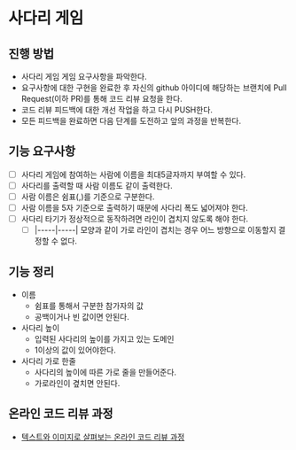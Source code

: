 # 사다리 게임
## 진행 방법
* 사다리 게임 게임 요구사항을 파악한다.
* 요구사항에 대한 구현을 완료한 후 자신의 github 아이디에 해당하는 브랜치에 Pull Request(이하 PR)를 통해 코드 리뷰 요청을 한다.
* 코드 리뷰 피드백에 대한 개선 작업을 하고 다시 PUSH한다.
* 모든 피드백을 완료하면 다음 단계를 도전하고 앞의 과정을 반복한다.
## 기능 요구사항
* [ ] 사다리 게임에 참여하는 사람에 이름을 최대5글자까지 부여할 수 있다.
* [ ] 사다리를 출력할 때 사람 이름도 같이 출력한다.
* [ ] 사람 이름은 쉼표(,)를 기준으로 구분한다.
* [ ] 사람 이름을 5자 기준으로 출력하기 때문에 사다리 폭도 넓어져야 한다.
* [ ] 사다리 타기가 정상적으로 동작하려면 라인이 겹치지 않도록 해야 한다.
  * [ ] |-----|-----| 모양과 같이 가로 라인이 겹치는 경우 어느 방향으로 이동할지 결정할 수 없다.
## 기능 정리
* 이름
  * 쉼표를 통해서 구분한 참가자의 값
  * 공백이거나 빈 값이면 안된다.
* 사다리 높이
  * 입력된 사다리의 높이를 가지고 있는 도메인
  * 1이상의 값이 있어야한다.
* 사다리 가로 한줄
  * 사다리의 높이에 따른 가로 줄을 만들어준다.
  * 가로라인이 곂치면 안된다.


## 온라인 코드 리뷰 과정
* [텍스트와 이미지로 살펴보는 온라인 코드 리뷰 과정](https://github.com/nextstep-step/nextstep-docs/tree/master/codereview)
